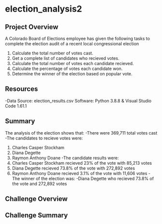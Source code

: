 # election_analysis2

## Project Overview
A Colorado Board of Elections employee has given the following tasks to complete the election audit of a recent local congressional election

1. Calculate the total number of votes cast.
2. Get a complete list of candidates who recieved votes.
3. Calculate the total number of votes each candidate recieved.
4. Calculate the percentage of votes each candidate won.
5. Determine the winner of the election based on popular vote.

## Resources
-Data Source: election_results.csv
Software: Python 3.8.8 & Visual Studio Code 1.61.1

## Summary
The analysis of the election shows that:
-There were 369,711 total votes cast
-The candidates to recieve votes were:
  1. Charles Casper Stockham
  2. Diana Degette
  3. Raymon Anthony Doane
-The candidate results were:
  1. Charles Casper Stockham recieved 23% of the vote with 85,213 votes
  2. Diana Degette recieved 73.8% of the vote with 272,892 votes
  3. Raymon Anthony Doane recieved 3.1% of the vote with 11,606 votes
-The winner of the election was:
  -Diana Degette who recieved 73.8% of the vote and 272,892 votes
  
  ## Challenge Overview
  
  ## Challenge Summary
